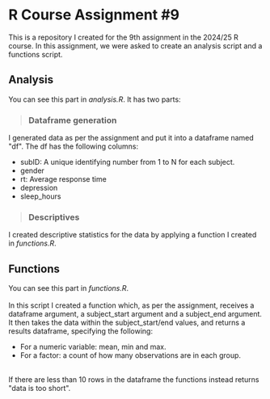  # R Course Assignment #9
This is a repository I created for the 9th assignment in the 2024/25 R course. In this assignment, we were asked to create an analysis script and a functions script. 

## Analysis
You can see this part in *analysis.R*.
It has two parts:
> ### Dataframe generation
I generated data as per the assignment and put it into a dataframe named "df".
The df has the following columns:
- subID: A unique identifying number from 1 to N for each subject.
- gender
- rt: Average response time
- depression
- sleep_hours
> ### Descriptives
I created descriptive statistics for the data by applying a function I created in *functions.R*.

## Functions
You can see this part in *functions.R*.
<br/><br/>
In this script I created a function which, as per the assignment, receives a dataframe argument, a subject_start argument and a subject_end argument.
It then takes the data within the subject_start/end values, and returns a results dataframe, specifying the following:
- For a numeric variable: mean, min and max.
- For a factor: a count of how many observations are in each group.
<br/><br/>

If there are less than 10 rows in the dataframe the functions instead returns "data is too short". 
